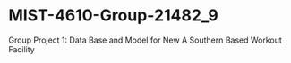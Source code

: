 # MIST-4610-Group-21482_9
Group Project 1: Data Base and Model for New A Southern Based Workout Facility
